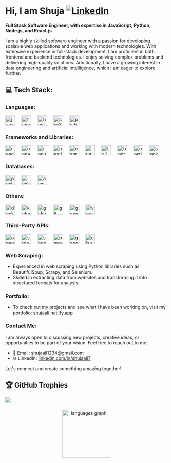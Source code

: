 # Hi, I am Shuja [![LinkedIn](https://img.shields.io/badge/LinkedIn-%230077B5.svg?logo=linkedin&logoColor=white)](https://linkedin.com/in/shujaali7) 

**Full Stack Software Engineer, with expertise in JavaScript, Python, Node.js, and React.js**

I am a highly skilled software engineer with a passion for developing scalable web applications and working with modern technologies. With extensive experience in full-stack development, I am proficient in both frontend and backend technologies. I enjoy solving complex problems and delivering high-quality solutions. Additionally, I have a growing interest in data engineering and artificial intelligence, which I am eager to explore further.

###

## 💻 Tech Stack:

### **Languages**:

<div align="left">
  <img src="https://cdn.jsdelivr.net/gh/devicons/devicon/icons/javascript/javascript-original.svg" height="30" alt="javascript"  />
  <img width="12" />
  <img src="https://cdn.jsdelivr.net/gh/devicons/devicon/icons/typescript/typescript-original.svg" height="30" alt="typescript"  />
  <img width="12" />
  <img src="https://cdn.jsdelivr.net/gh/devicons/devicon/icons/html5/html5-original.svg" height="30" alt="html5"  />
  <img width="12" />
  <img src="https://cdn.jsdelivr.net/gh/devicons/devicon/icons/css3/css3-original.svg" height="30" alt="css3"  />
  <img width="12" />
  <img src="https://cdn.jsdelivr.net/gh/devicons/devicon/icons/python/python-original.svg" height="30" alt="python"  />
  <img width="12" />
</div>

### **Frameworks and Libraries**:

<div align="left">
  <img src="https://cdn.jsdelivr.net/gh/devicons/devicon/icons/react/react-original.svg" height="30" alt="react"  />
  <img width="12" />
  <img src="https://www.vectorlogo.zone/logos/nodejs/nodejs-icon.svg" height="30" alt="nodejs"  />
  <img width="12" />
  <img src="https://cdn.jsdelivr.net/gh/devicons/devicon/icons/redux/redux-original.svg" height="30" alt="redux"  />
  <img width="12" />
  <img src="https://cdn.jsdelivr.net/gh/devicons/devicon/icons/nextjs/nextjs-original.svg" height="30" alt="nextjs"  />
  <img width="12" />
  <img src="https://cdn.jsdelivr.net/gh/devicons/devicon/icons/express/express-original.svg" height="30" alt="express"  />
  <img width="12" />
  <img src="https://cdn.jsdelivr.net/gh/devicons/devicon/icons/mongodb/mongodb-original.svg" height="30" alt="mongodb"  />
  <img width="12" />
  <img src="https://www.vectorlogo.zone/logos/tailwindcss/tailwindcss-icon.svg" height="30" alt="tailwindcss"  />
  <img width="12" />
  <img src="https://cdn.jsdelivr.net/gh/devicons/devicon/icons/bootstrap/bootstrap-plain.svg" height="30" alt="bootstrap"  />
  <img width="12" />
  <img src="https://www.vectorlogo.zone/logos/nestjs/nestjs-icon.svg" height="30" alt="nestjs"  />
  <img width="12" />
  <img src="https://www.vectorlogo.zone/logos/socketio/socketio-icon.svg" height="30" alt="socketio"  />
</div>

### **Databases**:

<div align="left">
  <img src="https://cdn.jsdelivr.net/gh/devicons/devicon/icons/postgresql/postgresql-original.svg" height="30" alt="postgresql"  />
  <img width="12" />
  <img src="https://cdn.jsdelivr.net/gh/devicons/devicon/icons/mongodb/mongodb-original.svg" height="30" alt="mongodb"  />
  <img width="12" />
  <img src="https://www.vectorlogo.zone/logos/amazon_aws/amazon_aws-icon.svg" height="30" alt="aws"  />
</div>

### **Others**:

<div align="left">
  <img src="https://www.vectorlogo.zone/logos/docker/docker-icon.svg" height="30" alt="docker"  />
  <img width="12" />
  <img src="https://cdn.jsdelivr.net/gh/devicons/devicon/icons/kubernetes/kubernetes-plain.svg" height="30" alt="kubernetes"  />
  <img width="12" />
  <img src="https://cdn.jsdelivr.net/gh/devicons/devicon/icons/github/github-original.svg" height="30" alt="github"  />
  <img width="12" />
  <img src="https://cdn.jsdelivr.net/gh/devicons/devicon/icons/git/git-original.svg" height="30" alt="git"  />
  <img width="12" />
  <img src="https://cdn.jsdelivr.net/gh/devicons/devicon/icons/googlecloud/googlecloud-original.svg" height="30" alt="googlecloud"  />
  <img width="12" />
  <img src="https://www.vectorlogo.zone/logos/vercel/vercel-icon.svg" height="30" alt="vercel"  />
  <img width="12" />
</div>

### **Third-Party APIs**:

<div align="left">
  <img src="https://svgshare.com/i/18WK.svg" height="30" alt="openai"  />
  <img width="12" />
  <img src="https://www.vectorlogo.zone/logos/stripe/stripe-icon.svg" height="30" alt="stripe"  />
  <img width="12" />
  <img src="https://www.vectorlogo.zone/logos/shopify/shopify-icon.svg" height="30" alt="shopify"  />
  <img width="12" />
  <img src="https://www.vectorlogo.zone/logos/paypal/paypal-icon.svg" height="30" alt="paypal"  />
  <img width="12" />
  <img src="https://www.vectorlogo.zone/logos/google/google-icon.svg" height="30" alt="googlevision"  />
  <img width="12" />
  <img src="https://svgshare.com/i/18Z4.svg" height="30" alt="claude"  />
</div>

### **Web Scraping**:

- Experienced in web scraping using Python libraries such as BeautifulSoup, Scrapy, and Selenium.
- Skilled in extracting data from websites and transforming it into structured formats for analysis.

### **Portfolio**:

- To check out my projects and see what I have been working on, visit my portfolio: [shujaali.netlify.app](https://shujaali.netlify.app)

### **Contact Me**:

I am always open to discussing new projects, creative ideas, or opportunities to be part of your vision. Feel free to reach out to me!

- 📧 Email: [shujaali1234@gmail.com](mailto:shujaali1234@gmail.com)
- 🌐 LinkedIn: [linkedin.com/in/shujaali7](https://linkedin.com/in/shujaali7)

Let's connect and create something amazing together!

###

## 🏆 GitHub Trophies
![](https://github-profile-trophy.vercel.app/?username=shuja990&theme=radical&no-frame=false&no-bg=false&margin-w=4)

###

<div align="center">
  <img src="https://github-readme-stats.vercel.app/api/top-langs?username=shuja990&locale=en&hide_title=false&layout=compact&card_width=320&langs_count=5&theme=dracula&hide_border=false&order=2" height="150" alt="languages graph" />
</div>

